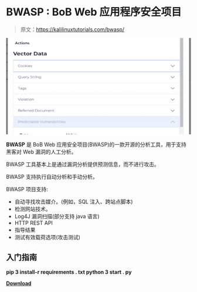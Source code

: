# BWASP : BoB Web 应用程序安全项目

> 原文：<https://kalilinuxtutorials.com/bwasp/>

[![](img/8808a4b9ef8d4c60db2e349c37f912af.png)](https://blogger.googleusercontent.com/img/b/R29vZ2xl/AVvXsEi3y16Ir4UHi_cBpSY73vcgkJYml24KPwvC4rxuCnnA2ljnZiUJxh7MDUTQCIdzkOqUQjNwIM_ZAzWh6QG4r2YlNoPo7GXkIM2zhPxJ4uCNr8Khfm19-eYYZtIi73Iy9PbMnR6i59rCdrVxmZvvsMi0E1QaLQnIam19kR0ynAUO3RsyR3j7RZykdGXl/s728/BWASP-BoB-Web-Application-Security-Project-1280x720%20(1).png)

**BWASP** 是 BoB Web 应用安全项目(BWASP)的一款开源的分析工具，用于支持黑客对 Web 漏洞的人工分析。

BWASP 工具基本上是通过漏洞分析提供预测信息，而不进行攻击。

BWASP 支持执行自动分析和手动分析。

BWASP 项目支持:

*   自动寻找攻击媒介。(例如，SQL 注入、跨站点脚本)
*   检测网站技术。
*   Log4J 漏洞扫描(部分支持 java 语言)
*   HTTP REST API
*   指导结果
*   测试有效载荷选项(攻击测试)

## 入门指南

**pip 3 install-r requirements . txt
python 3 start . py**

[**Download**](https://github.com/BWASP/BWASP)